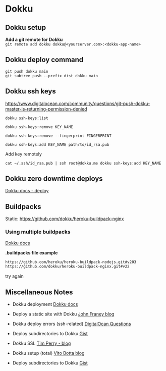 # Dokku

## Dokku setup

**Add a git remote for Dokku**<br>
`git remote add dokku dokku@<yourserver.com>:<dokku-app-name>`

## Dokku deploy command

`git push dokku main`<br>
`git subtree push --prefix dist dokku main`

## Dokku ssh keys
https://www.digitalocean.com/community/questions/git-push-dokku-master-is-returning-permission-denied

`dokku ssh-keys:list`

`dokku ssh-keys:remove KEY_NAME`

`dokku ssh-keys:remove --fingerprint FINGERPRINT`

`dokku ssh-keys:add KEY_NAME path/to/id_rsa.pub`

Add key remotely

`cat ~/.ssh/id_rsa.pub | ssh root@dokku.me dokku ssh-keys:add KEY_NAME`

## Dokku zero downtime deploys

[Dokku docs - deploy](https://dokku.com/docs/deployment/zero-downtime-deploys/)

## Buildpacks

Static: https://github.com/dokku/heroku-buildpack-nginx

### Using multiple buildpacks

[Dokku docs](https://dokku.com/docs~v0.5.8/deployment/buildpacks/#using-multiple-buildpacks)

**.buildpacks file example**

```bash
https://github.com/heroku/heroku-buildpack-nodejs.git#v203
https://github.com/dokku/heroku-buildpack-nginx.git#v22
```

try again

## Miscellaneous Notes

-   Dokku deployment [Dokku docs](https://dokku.com/docs/deployment/application-deployment/)

-   Deploy a static site with Dokku [John Franey blog](https://johnfraney.ca/blog/build-deploy-static-site-dokku/)

-   Dokku deploy errors (ssh-related) [DigitalOcan Questions](https://www.digitalocean.com/community/questions/git-push-dokku-master-is-returning-permission-denied)

-   Deploy subdirectories to Dokku [Gist](https://gist.github.com/svschannak/c2eb2d921719a9de9660f26aca2f60e1)

-   Dokku SSL [Tim Perry - blog](https://medium.com/@pimterry/effortlessly-add-https-to-dokku-with-lets-encrypt-900696366890)

-   Dokku setup (total) [Vito Botta blog](https://vitobotta.com/2022/02/16/deploying-an-app-with-dokku/)

- Deploy subdirectories to Dokku [Gist](https://gist.github.com/svschannak/c2eb2d921719a9de9660f26aca2f60e1)